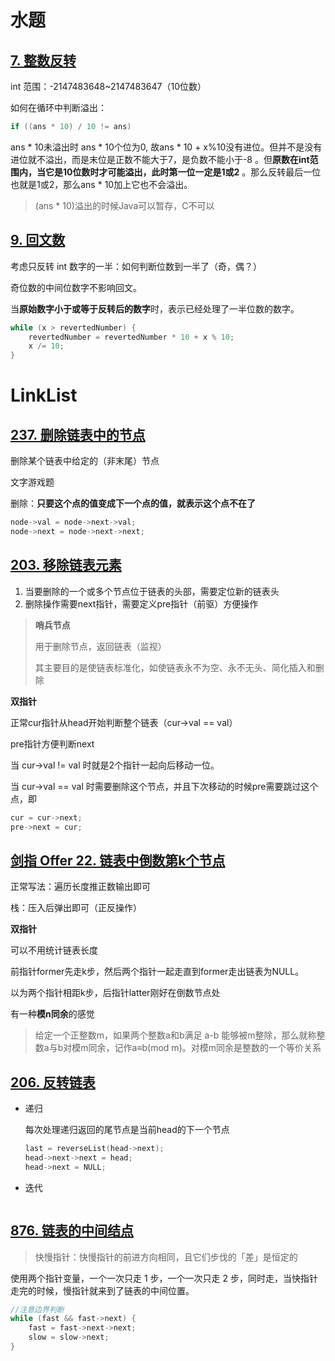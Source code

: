 # 水题

## [7. 整数反转](https://leetcode-cn.com/problems/reverse-integer/)

int 范围：-2147483648~2147483647（10位数）

如何在循环中判断溢出：

```java
if ((ans * 10) / 10 != ans)
```

ans * 10未溢出时 ans * 10个位为0, 故ans * 10 + x%10没有进位。但并不是没有进位就不溢出，而是末位是正数不能大于7，是负数不能小于-8 。但**原数在int范围内，当它是10位数时才可能溢出，此时第一位一定是1或2** 。那么反转最后一位也就是1或2，那么ans * 10加上它也不会溢出。

> (ans * 10)溢出的时候Java可以暂存，C不可以

## [9. 回文数](https://leetcode-cn.com/problems/palindrome-number/)

考虑只反转 int 数字的一半：如何判断位数到一半了（奇，偶？）

奇位数的中间位数字不影响回文。

当**原始数字小于或等于反转后的数字**时，表示已经处理了一半位数的数字。

```c
while (x > revertedNumber) {
    revertedNumber = revertedNumber * 10 + x % 10;
    x /= 10;
}
```

# LinkList

## [237. 删除链表中的节点](https://leetcode-cn.com/problems/delete-node-in-a-linked-list/)

删除某个链表中给定的（非末尾）节点

文字游戏题

删除：**只要这个点的值变成下一个点的值，就表示这个点不在了**

```c
node->val = node->next->val;
node->next = node->next->next;
```

## [203. 移除链表元素](https://leetcode-cn.com/problems/remove-linked-list-elements/)

1. 当要删除的一个或多个节点位于链表的头部，需要定位新的链表头
2. 删除操作需要next指针，需要定义pre指针（前驱）方便操作

> **哨兵节点**
>
> 用于删除节点，返回链表（监视）
>
> 其主要目的是使链表标准化，如使链表永不为空、永不无头、简化插入和删除

**双指针**

正常cur指针从head开始判断整个链表（cur->val == val）

pre指针方便判断next

当 cur->val != val 时就是2个指针一起向后移动一位。

当 cur->val == val 时需要删除这个节点，并且下次移动的时候pre需要跳过这个点，即

```c
cur = cur->next;
pre->next = cur;
```

## [剑指 Offer 22. 链表中倒数第k个节点](https://leetcode-cn.com/problems/lian-biao-zhong-dao-shu-di-kge-jie-dian-lcof/)

正常写法：遍历长度推正数输出即可

栈：压入后弹出即可（正反操作）

**双指针**

可以不用统计链表长度

前指针former先走k步，然后两个指针一起走直到former走出链表为NULL。

以为两个指针相距k步，后指针latter刚好在倒数节点处



有一种**模n同余**的感觉

> 给定一个正整数m，如果两个整数a和b满足 a-b 能够被m整除，那么就称整数a与b对模m同余，记作a≡b(mod m)。对模m同余是整数的一个等价关系

## [206. 反转链表](https://leetcode-cn.com/problems/reverse-linked-list/)

- 递归

  每次处理递归返回的尾节点是当前head的下一个节点

  ```c
  last = reverseList(head->next);
  head->next->next = head;
  head->next = NULL;
  ```

- 迭代

  ```c
  
  ```

  

## [876. 链表的中间结点](https://leetcode-cn.com/problems/middle-of-the-linked-list/)

> 快慢指针：快慢指针的前进方向相同，且它们步伐的「差」是恒定的

使用两个指针变量，一个一次只走 1 步，一个一次只走 2 步，同时走，当快指针走完的时候，慢指针就来到了链表的中间位置。

```c
//注意边界判断
while (fast && fast->next) {
    fast = fast->next->next;
    slow = slow->next;
}
```

